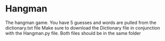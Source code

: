 # Hangman
The hangman game. You have 5 guesses and words are pulled from the dictionary.txt file
Make sure to download the Dictionary file in conjunction with the Hangman.py file.
Both files should be in the same folder
